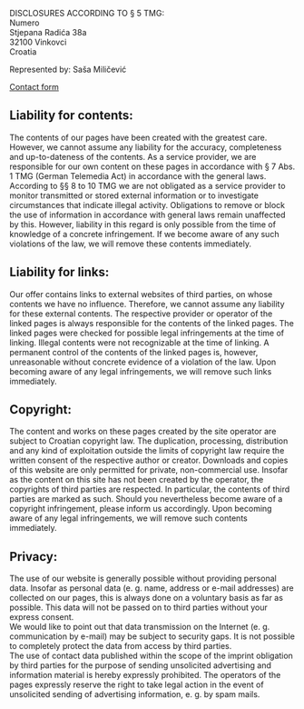 DISCLOSURES ACCORDING TO § 5 TMG:    
Numero    
Stjepana Radića 38a    
32100 Vinkovci    
Croatia    

Represented by: Saša Miličević

<a href="{{ site.baseurl }}/contact">Contact form</a>

## Liability for contents:

The contents of our pages have been created with the greatest care. However, we cannot assume any liability for the accuracy, completeness and up-to-dateness of the contents. As a service provider, we are responsible for our own content on these pages in accordance with § 7 Abs. 1 TMG (German Telemedia Act) in accordance with the general laws. According to §§ 8 to 10 TMG we are not obligated as a service provider to monitor transmitted or stored external information or to investigate circumstances that indicate illegal activity.     Obligations to remove or block the use of information in accordance with general laws remain unaffected by this. However, liability in this regard is only possible from the time of knowledge of a concrete infringement. If we become aware of any such violations of the law, we will remove these contents immediately.

## Liability for links:

Our offer contains links to external websites of third parties, on whose contents we have no influence. Therefore, we cannot assume any liability for these external contents. The respective provider or operator of the linked pages is always responsible for the contents of the linked pages. The linked pages were checked for possible legal infringements at the time of linking. Illegal contents were not recognizable at the time of linking. A permanent control of the contents of the linked pages is, however, unreasonable without concrete evidence of a violation of the law. Upon becoming aware of any legal infringements, we will remove such links immediately.

## Copyright:

The content and works on these pages created by the site operator are subject to Croatian copyright law. The duplication, processing, distribution and any kind of exploitation outside the limits of copyright law require the written consent of the respective author or creator. Downloads and copies of this website are only permitted for private, non-commercial use. Insofar as the content on this site has not been created by the operator, the copyrights of third parties are respected. In particular, the contents of third parties are marked as such. Should you nevertheless become aware of a copyright infringement, please inform us accordingly. Upon becoming aware of any legal infringements, we will remove such contents immediately.

## Privacy:

The use of our website is generally possible without providing personal data. Insofar as personal data (e. g. name, address or e-mail addresses) are collected on our pages, this is always done on a voluntary basis as far as possible. This data will not be passed on to third parties without your express consent.     
We would like to point out that data transmission on the Internet (e. g. communication by e-mail) may be subject to security gaps. It is not possible to completely protect the data from access by third parties.    
The use of contact data published within the scope of the imprint obligation by third parties for the purpose of sending unsolicited advertising and information material is hereby expressly prohibited. The operators of the pages expressly reserve the right to take legal action in the event of unsolicited sending of advertising information, e. g. by spam mails.